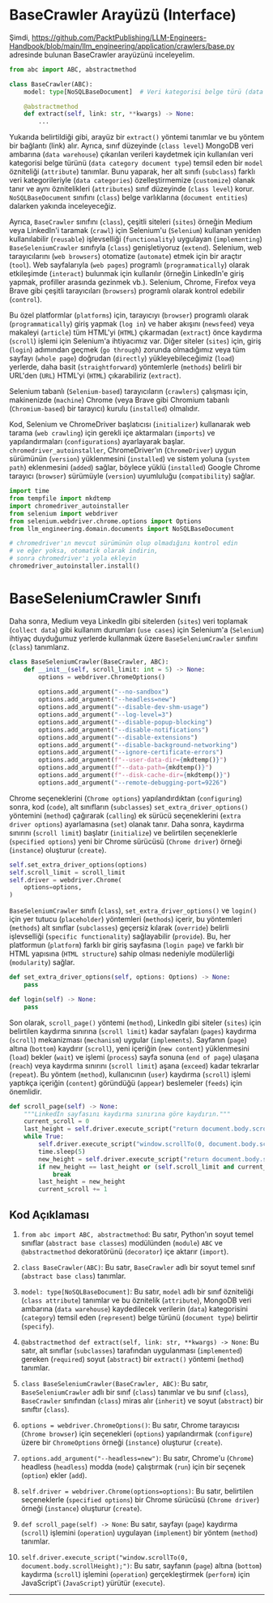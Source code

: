 # BaseCrawler Arayüzü (Interface)

Şimdi, https://github.com/PacktPublishing/LLM-Engineers-Handbook/blob/main/llm_engineering/application/crawlers/base.py adresinde bulunan BaseCrawler arayüzünü inceleyelim.

```python
from abc import ABC, abstractmethod

class BaseCrawler(ABC):
    model: type[NoSQLBaseDocument]  # Veri kategorisi belge türü (data category document type)

    @abstractmethod
    def extract(self, link: str, **kwargs) -> None:
        ...
```

Yukarıda belirtildiği gibi, arayüz bir `extract()` yöntemi tanımlar ve bu yöntem bir bağlantı (link) alır. Ayrıca, sınıf düzeyinde (`class level`) MongoDB veri ambarına (`data warehouse`) çıkarılan verileri kaydetmek için kullanılan veri kategorisi belge türünü (`data category document type`) temsil eden bir `model` özniteliği (`attribute`) tanımlar. Bunu yaparak, her alt sınıfı (`subclass`) farklı veri kategorileriyle (`data categories`) özelleştirmemize (`customize`) olanak tanır ve aynı öznitelikleri (`attributes`) sınıf düzeyinde (`class level`) korur. `NoSQLBaseDocument` sınıfını (`class`) belge varlıklarına (`document entities`) dalarken yakında inceleyeceğiz.

Ayrıca, `BaseCrawler` sınıfını (`class`), çeşitli siteleri (`sites`) örneğin Medium veya LinkedIn'i taramak (`crawl`) için Selenium'u (`Selenium`) kullanan yeniden kullanılabilir (`reusable`) işlevselliği (`functionality`) uygulayan (`implementing`) `BaseSeleniumCrawler` sınıfıyla (`class`) genişletiyoruz (`extend`). Selenium, web tarayıcılarını (`web browsers`) otomatize (`automate`) etmek için bir araçtır (`tool`). Web sayfalarıyla (`web pages`) programlı (`programmatically`) olarak etkileşimde (`interact`) bulunmak için kullanılır (örneğin LinkedIn'e giriş yapmak, profiller arasında gezinmek vb.). Selenium, Chrome, Firefox veya Brave gibi çeşitli tarayıcıları (`browsers`) programlı olarak kontrol edebilir (`control`).

Bu özel platformlar (`platforms`) için, tarayıcıyı (`browser`) programlı olarak (`programmatically`) giriş yapmak (`log in`) ve haber akışını (`newsfeed`) veya makaleyi (`article`) tüm HTML'yi (`HTML`) çıkarmadan (`extract`) önce kaydırma (`scroll`) işlemi için Selenium'a ihtiyacımız var. Diğer siteler (`sites`) için, giriş (`login`) adımından geçmek (`go through`) zorunda olmadığımız veya tüm sayfayı (`whole page`) doğrudan (`directly`) yükleyebileceğimiz (`load`) yerlerde, daha basit (`straightforward`) yöntemlerle (`methods`) belirli bir URL'den (`URL`) HTML'yi (`HTML`) çıkarabiliriz (`extract`).

Selenium tabanlı (`Selenium-based`) tarayıcıların (`crawlers`) çalışması için, makinenizde (`machine`) Chrome (veya Brave gibi Chromium tabanlı (`Chromium-based`) bir tarayıcı) kurulu (`installed`) olmalıdır.

Kod, Selenium ve ChromeDriver başlatıcısı (`initializer`) kullanarak web tarama (`web crawling`) için gerekli içe aktarmaları (`imports`) ve yapılandırmaları (`configurations`) ayarlayarak başlar. `chromedriver_autoinstaller`, ChromeDriver'ın (`ChromeDriver`) uygun sürümünün (`version`) yüklenmesini (`installed`) ve sistem yoluna (`system path`) eklenmesini (`added`) sağlar, böylece yüklü (`installed`) Google Chrome tarayıcı (`browser`) sürümüyle (`version`) uyumluluğu (`compatibility`) sağlar.

```python
import time
from tempfile import mkdtemp
import chromedriver_autoinstaller
from selenium import webdriver
from selenium.webdriver.chrome.options import Options
from llm_engineering.domain.documents import NoSQLBaseDocument

# chromedriver'ın mevcut sürümünün olup olmadığını kontrol edin
# ve eğer yoksa, otomatik olarak indirin,
# sonra chromedriver'ı yola ekleyin
chromedriver_autoinstaller.install()
```

# BaseSeleniumCrawler Sınıfı

Daha sonra, Medium veya LinkedIn gibi sitelerden (`sites`) veri toplamak (`collect data`) gibi kullanım durumları (`use cases`) için Selenium'a (`Selenium`) ihtiyaç duyduğumuz yerlerde kullanmak üzere `BaseSeleniumCrawler` sınıfını (`class`) tanımlarız.

```python
class BaseSeleniumCrawler(BaseCrawler, ABC):
    def __init__(self, scroll_limit: int = 5) -> None:
        options = webdriver.ChromeOptions()
        
        options.add_argument("--no-sandbox")
        options.add_argument("--headless=new")
        options.add_argument("--disable-dev-shm-usage")
        options.add_argument("--log-level=3")
        options.add_argument("--disable-popup-blocking")
        options.add_argument("--disable-notifications")
        options.add_argument("--disable-extensions")
        options.add_argument("--disable-background-networking")
        options.add_argument("--ignore-certificate-errors")
        options.add_argument(f"--user-data-dir={mkdtemp()}")
        options.add_argument(f"--data-path={mkdtemp()}")
        options.add_argument(f"--disk-cache-dir={mkdtemp()}")
        options.add_argument("--remote-debugging-port=9226")
```

Chrome seçeneklerini (`Chrome options`) yapılandırdıktan (`configuring`) sonra, kod (`code`), alt sınıfların (`subclasses`) `set_extra_driver_options()` yöntemini (`method`) çağırarak (`calling`) ek sürücü seçeneklerini (`extra driver options`) ayarlamasına (`set`) olanak tanır. Daha sonra, kaydırma sınırını (`scroll limit`) başlatır (`initialize`) ve belirtilen seçeneklerle (`specified options`) yeni bir Chrome sürücüsü (`Chrome driver`) örneği (`instance`) oluşturur (`create`).

```python
self.set_extra_driver_options(options)
self.scroll_limit = scroll_limit
self.driver = webdriver.Chrome(
    options=options,
)
```

`BaseSeleniumCrawler` sınıfı (`class`), `set_extra_driver_options()` ve `login()` için yer tutucu (`placeholder`) yöntemleri (`methods`) içerir, bu yöntemleri (`methods`) alt sınıflar (`subclasses`) geçersiz kılarak (`override`) belirli işlevselliği (`specific functionality`) sağlayabilir (`provide`). Bu, her platformun (`platform`) farklı bir giriş sayfasına (`login page`) ve farklı bir HTML yapısına (`HTML structure`) sahip olması nedeniyle modülerliği (`modularity`) sağlar.

```python
def set_extra_driver_options(self, options: Options) -> None:
    pass

def login(self) -> None:
    pass
```

Son olarak, `scroll_page()` yöntemi (`method`), LinkedIn gibi siteler (`sites`) için belirtilen kaydırma sınırına (`scroll limit`) kadar sayfaları (`pages`) kaydırma (`scroll`) mekanizması (`mechanism`) uygular (`implements`). Sayfanın (`page`) altına (`bottom`) kaydırır (`scroll`), yeni içeriğin (`new content`) yüklenmesini (`load`) bekler (`wait`) ve işlemi (`process`) sayfa sonuna (`end of page`) ulaşana (`reach`) veya kaydırma sınırını (`scroll limit`) aşana (`exceed`) kadar tekrarlar (`repeat`). Bu yöntem (`method`), kullanıcının (`user`) kaydırma (`scroll`) işlemi yaptıkça içeriğin (`content`) göründüğü (`appear`) beslemeler (`feeds`) için önemlidir.

```python
def scroll_page(self) -> None:
    """LinkedIn sayfasını kaydırma sınırına göre kaydırın."""
    current_scroll = 0
    last_height = self.driver.execute_script("return document.body.scrollHeight")
    while True:
        self.driver.execute_script("window.scrollTo(0, document.body.scrollHeight);")
        time.sleep(5)
        new_height = self.driver.execute_script("return document.body.scrollHeight")
        if new_height == last_height or (self.scroll_limit and current_scroll >= self.scroll_limit):
            break
        last_height = new_height
        current_scroll += 1
```

## Kod Açıklaması

1. `from abc import ABC, abstractmethod`: Bu satır, Python'ın soyut temel sınıflar (`abstract base classes`) modülünden (`module`) `ABC` ve `@abstractmethod` dekoratörünü (`decorator`) içe aktarır (`import`).

2. `class BaseCrawler(ABC)`: Bu satır, `BaseCrawler` adlı bir soyut temel sınıf (`abstract base class`) tanımlar.

3. `model: type[NoSQLBaseDocument]`: Bu satır, `model` adlı bir sınıf özniteliği (`class attribute`) tanımlar ve bu öznitelik (`attribute`), MongoDB veri ambarına (`data warehouse`) kaydedilecek verilerin (`data`) kategorisini (`category`) temsil eden (`represent`) belge türünü (`document type`) belirtir (`specify`).

4. `@abstractmethod def extract(self, link: str, **kwargs) -> None`: Bu satır, alt sınıflar (`subclasses`) tarafından uygulanması (`implemented`) gereken (`required`) soyut (`abstract`) bir `extract()` yöntemi (`method`) tanımlar.

5. `class BaseSeleniumCrawler(BaseCrawler, ABC)`: Bu satır, `BaseSeleniumCrawler` adlı bir sınıf (`class`) tanımlar ve bu sınıf (`class`), `BaseCrawler` sınıfından (`class`) miras alır (`inherit`) ve soyut (`abstract`) bir sınıftır (`class`).

6. `options = webdriver.ChromeOptions()`: Bu satır, Chrome tarayıcısı (`Chrome browser`) için seçenekleri (`options`) yapılandırmak (`configure`) üzere bir `ChromeOptions` örneği (`instance`) oluşturur (`create`).

7. `options.add_argument("--headless=new")`: Bu satır, Chrome'u (`Chrome`) headless (`headless`) modda (`mode`) çalıştırmak (`run`) için bir seçenek (`option`) ekler (`add`).

8. `self.driver = webdriver.Chrome(options=options)`: Bu satır, belirtilen seçeneklerle (`specified options`) bir Chrome sürücüsü (`Chrome driver`) örneği (`instance`) oluşturur (`create`).

9. `def scroll_page(self) -> None`: Bu satır, sayfayı (`page`) kaydırma (`scroll`) işlemini (`operation`) uygulayan (`implement`) bir yöntem (`method`) tanımlar.

10. `self.driver.execute_script("window.scrollTo(0, document.body.scrollHeight);")`: Bu satır, sayfanın (`page`) altına (`bottom`) kaydırma (`scroll`) işlemini (`operation`) gerçekleştirmek (`perform`) için JavaScript'i (`JavaScript`) yürütür (`execute`).

---

